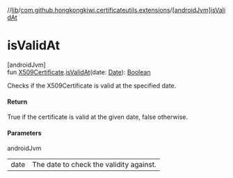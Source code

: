 //[lib](../../index.md)/[com.github.hongkongkiwi.certificateutils.extensions](index.md)/[[androidJvm]isValidAt]([android-jvm]is-valid-at.md)

# isValidAt

[androidJvm]\
fun [X509Certificate](https://developer.android.com/reference/kotlin/java/security/cert/X509Certificate.html).[isValidAt]([android-jvm]is-valid-at.md)(date: [Date](https://developer.android.com/reference/kotlin/java/util/Date.html)): [Boolean](https://kotlinlang.org/api/latest/jvm/stdlib/kotlin/-boolean/index.html)

Checks if the X509Certificate is valid at the specified date.

#### Return

True if the certificate is valid at the given date, false otherwise.

#### Parameters

androidJvm

| | |
|---|---|
| date | The date to check the validity against. |
